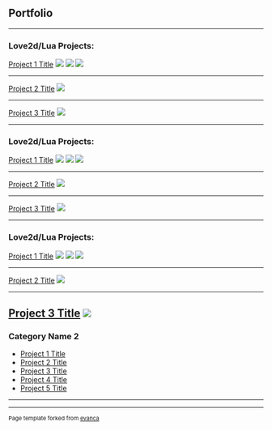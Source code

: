 ## Portfolio

---

### Love2d/Lua Projects: 
[Project 1 Title](/sample_page)
<img src="images/dummy_thumbnail.jpg?raw=true"/>
<img src="images/dummy_thumbnail.jpg?raw=true"/>
<img src="images/dummy_thumbnail.jpg?raw=true"/>

---
[Project 2 Title](/pdf/sample_presentation.pdf)
<img src="images/dummy_thumbnail.jpg?raw=true"/>

---
[Project 3 Title](http://example.com/)
<img src="images/dummy_thumbnail.jpg?raw=true"/>




---

### Love2d/Lua Projects: 
[Project 1 Title](/sample_page)
<img src="images/dummy_thumbnail.jpg?raw=true"/>
<img src="images/dummy_thumbnail.jpg?raw=true"/>
<img src="images/dummy_thumbnail.jpg?raw=true"/>

---
[Project 2 Title](/pdf/sample_presentation.pdf)
<img src="images/dummy_thumbnail.jpg?raw=true"/>

---
[Project 3 Title](http://example.com/)
<img src="images/dummy_thumbnail.jpg?raw=true"/>






---

### Love2d/Lua Projects: 
[Project 1 Title](/sample_page)
<img src="images/dummy_thumbnail.jpg?raw=true"/>
<img src="images/dummy_thumbnail.jpg?raw=true"/>
<img src="images/dummy_thumbnail.jpg?raw=true"/>

---
[Project 2 Title](/pdf/sample_presentation.pdf)
<img src="images/dummy_thumbnail.jpg?raw=true"/>

---
[Project 3 Title](http://example.com/)
<img src="images/dummy_thumbnail.jpg?raw=true"/>
---

### Category Name 2

- [Project 1 Title](http://example.com/)
- [Project 2 Title](http://example.com/)
- [Project 3 Title](http://example.com/)
- [Project 4 Title](http://example.com/)
- [Project 5 Title](http://example.com/)

---




---
<p style="font-size:11px">Page template forked from <a href="https://github.com/evanca/quick-portfolio">evanca</a></p>
<!-- Remove above link if you don't want to attibute -->
